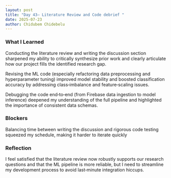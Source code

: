 ```yaml
---
layout: post
title: "Day 43– Literature Review and Code debrief "
date: 2025-07-23 
author: Chidubem Chidebelu
---
```


### What I Learned
Conducting the literature review and writing the discussion section sharpened my ability to critically synthesize prior work and clearly articulate how our project fills the identified research gap.

Revising the ML code (especially refactoring data preprocessing and hyperparameter tuning) improved model stability and boosted classification accuracy by addressing class‑imbalance and feature‑scaling issues.

 Debugging the code end‑to‑end (from Firebase data ingestion to model inference) deepened my understanding of the full pipeline and highlighted the importance of consistent data schemas.

### Blockers
Balancing time between writing the discussion and rigorous code testing squeezed my schedule, making it harder to iterate quickly

### Reflection
I feel satisfied that the literature review now robustly supports our research questions and that the ML pipeline is more reliable, but I need to streamline my development process to avoid last‑minute integration hiccups. 
